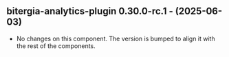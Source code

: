   ## bitergia-analytics-plugin 0.30.0-rc.1 - (2025-06-03)
  
  * No changes on this component. The version is bumped to align it
    with the rest of the components.
